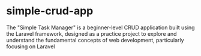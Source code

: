 # simple-crud-app
The "Simple Task Manager" is a beginner-level CRUD application built using the Laravel framework, designed as a practice project to explore and understand the fundamental concepts of web development, particularly focusing on Laravel
